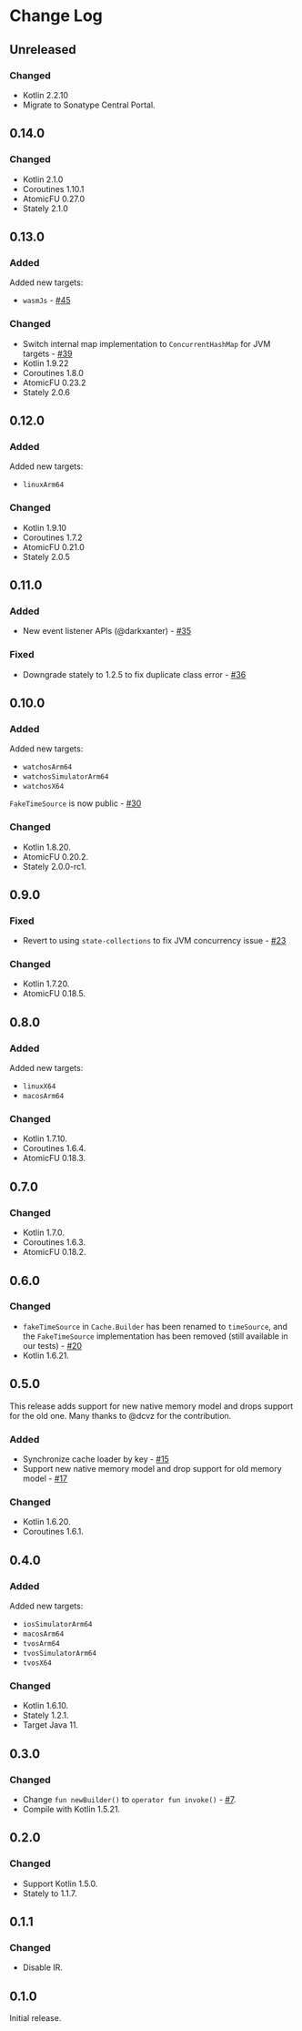 # Change Log

## Unreleased

### Changed

- Kotlin 2.2.10
- Migrate to Sonatype Central Portal. 

## 0.14.0

### Changed

- Kotlin 2.1.0
- Coroutines 1.10.1
- AtomicFU 0.27.0
- Stately 2.1.0

## 0.13.0

### Added

Added new targets:
- `wasmJs` - [#45](https://github.com/ReactiveCircus/cache4k/pull/45)

### Changed

- Switch internal map implementation to `ConcurrentHashMap` for JVM targets - [#39](https://github.com/ReactiveCircus/cache4k/pull/39)
- Kotlin 1.9.22
- Coroutines 1.8.0
- AtomicFU 0.23.2
- Stately 2.0.6

## 0.12.0

### Added

Added new targets:
- `linuxArm64`

### Changed

- Kotlin 1.9.10
- Coroutines 1.7.2
- AtomicFU 0.21.0
- Stately 2.0.5

## 0.11.0

### Added

- New event listener APIs (@darkxanter) - [#35](https://github.com/ReactiveCircus/cache4k/pull/35)

### Fixed

- Downgrade stately to 1.2.5 to fix duplicate class error - [#36](https://github.com/ReactiveCircus/cache4k/pull/36)

## 0.10.0

### Added

Added new targets:
- `watchosArm64`
- `watchosSimulatorArm64`
- `watchosX64`

`FakeTimeSource` is now public - [#30](https://github.com/ReactiveCircus/cache4k/pull/30)

### Changed

- Kotlin 1.8.20.
- AtomicFU 0.20.2.
- Stately 2.0.0-rc1.

## 0.9.0

### Fixed

- Revert to using `state-collections` to fix JVM concurrency issue - [#23](https://github.com/ReactiveCircus/cache4k/issues/23)

### Changed

- Kotlin 1.7.20.
- AtomicFU 0.18.5.

## 0.8.0

### Added

Added new targets:
- `linuxX64`
- `macosArm64`

### Changed

- Kotlin 1.7.10.
- Coroutines 1.6.4.
- AtomicFU 0.18.3.

## 0.7.0

### Changed

- Kotlin 1.7.0.
- Coroutines 1.6.3.
- AtomicFU 0.18.2.

## 0.6.0

### Changed

- `fakeTimeSource` in `Cache.Builder` has been renamed to `timeSource`, and the `FakeTimeSource` implementation has been removed (still available in our tests) - [#20](https://github.com/ReactiveCircus/cache4k/pull/20)
- Kotlin 1.6.21.

## 0.5.0

This release adds support for new native memory model and drops support for the old one. Many thanks to @dcvz for the contribution. 

### Added

- Synchronize cache loader by key - [#15](https://github.com/ReactiveCircus/cache4k/pull/15)
- Support new native memory model and drop support for old memory model - [#17](https://github.com/ReactiveCircus/cache4k/pull/17)

### Changed

- Kotlin 1.6.20.
- Coroutines 1.6.1.

## 0.4.0

### Added

Added new targets:
- `iosSimulatorArm64`
- `macosArm64`
- `tvosArm64` 
- `tvosSimulatorArm64`
- `tvosX64`

### Changed

- Kotlin 1.6.10.
- Stately 1.2.1.
- Target Java 11.

## 0.3.0

### Changed

- Change `fun newBuilder()` to `operator fun invoke()` - [#7](https://github.com/ReactiveCircus/cache4k/pull/7).
- Compile with Kotlin 1.5.21.

## 0.2.0

### Changed

- Support Kotlin 1.5.0.
- Stately to 1.1.7.

## 0.1.1

### Changed

- Disable IR.

## 0.1.0

Initial release.
